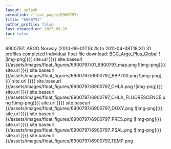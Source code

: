 ```yaml
---
layout: splash
permalink: /float_pages/6900797/
title: "6900797"
author_profile: false
last_created_on: 2025-09-26
toc: false
---
```

 
6900797: ARGO Norway (2010-06-01T16:28 to 2011-04-08T18:31)
31 profiles completed
Individual float file download: [BGC_Argo_Plus_Global](https://ftp.soest.hawaii.edu/bgc_argo_plus/Individual_Floats/outliers_removed/6900797_Sprof_processed.nc)
![img-png]({{ site.url }}{{ site.baseurl }}/assets/images/float_figures/6900797/01_6900797_map.png
![img-png]({{ site.url }}{{ site.baseurl }}/assets/images/float_figures/6900797/6900797_BBP700.png
![img-png]({{ site.url }}{{ site.baseurl }}/assets/images/float_figures/6900797/6900797_CHLA.png
![img-png]({{ site.url }}{{ site.baseurl }}/assets/images/float_figures/6900797/6900797_CHLA_FLUORESCENCE.png
![img-png]({{ site.url }}{{ site.baseurl }}/assets/images/float_figures/6900797/6900797_DOXY.png
![img-png]({{ site.url }}{{ site.baseurl }}/assets/images/float_figures/6900797/6900797_PRES.png
![img-png]({{ site.url }}{{ site.baseurl }}/assets/images/float_figures/6900797/6900797_PSAL.png
![img-png]({{ site.url }}{{ site.baseurl }}/assets/images/float_figures/6900797/6900797_TEMP.png
